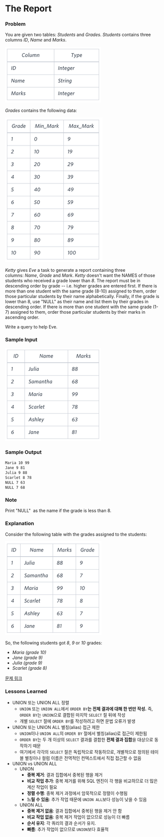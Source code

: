# The Report

### Problem

You are given two tables: *Students* and *Grades*. *Students* contains three columns *ID*, *Name* and *Marks*.

![image.png](image.png)

*Grades* contains the following data:

![image.png](image%201.png)

*Ketty* gives *Eve* a task to generate a report containing three columns: *Name*, *Grade* and *Mark*. *Ketty* doesn't want the NAMES of those students who received a grade lower than *8*. The report must be in descending order by grade -- i.e. higher grades are entered first. If there is more than one student with the same grade (8-10) assigned to them, order those particular students by their name alphabetically. Finally, if the grade is lower than 8, use "NULL" as their name and list them by their grades in descending order. If there is more than one student with the same grade (1-7) assigned to them, order those particular students by their marks in ascending order.

Write a query to help Eve.

### **Sample Input**

![image.png](image%202.png)

### **Sample Output**

```
Maria 10 99
Jane 9 81
Julia 9 88
Scarlet 8 78
NULL 7 63
NULL 7 68
```

### **Note**

Print "NULL"  as the name if the grade is less than 8.

### **Explanation**

Consider the following table with the grades assigned to the students:

![image.png](image%203.png)

So, the following students got *8*, *9* or *10* grades:

- *Maria (grade 10)*
- *Jane (grade 9)*
- *Julia (grade 9)*
- *Scarlet (grade 8)*

[문제 링크](https://www.hackerrank.com/challenges/the-report/problem?isFullScreen=true)

### Lessons Learned

- UNION 또는 UNION ALL 정렬
    - `UNION` 또는 `UNION ALL`에서 `ORDER BY`**는 전체 결과에 대해 한 번만 작성.** 즉, `ORDER BY`는 `UNION`으로 결합된 마지막 `SELECT` 절 뒤에 작성
    - 개별 `SELECT` 절에 `ORDER BY`를 작성하려고 하면 문법 오류가 발생
- UNION 또는 UNION ALL 별칭(alias) 접근 제한
    - `UNION`이나 `UNION ALL`의 `ORDER BY` 절에서 별칭(alias)로 접근이 제한됨
    - `ORDER BY`는 두 개 이상의 `SELECT` 결과를 결합한 **전체 결과 집합**을 대상으로 동작하기 때문
    - 여기에서 각각의 `SELECT` 절은 독립적으로 작동하므로, 개별적으로 정의된 테이블 별칭이나 컬럼 이름은 전역적인 컨텍스트에서 직접 접근할 수 없음
- UNION vs UNION ALL
    - UNION
        - **중복 제거**: 결과 집합에서 중복된 행을 제거
        - **비교 작업 추가**: 중복 제거를 위해 SQL 엔진이 각 행을 비교하므로 더 많은 계산 작업이 필요
        - **정렬 수행**: 중복 제거 과정에서 암묵적으로 정렬이 수행됨
        - **느릴 수 있음**: 추가 작업 때문에 `UNION ALL`보다 성능이 낮을 수 있음
    - UNION ALL
        - **중복 제거 없음**: 결과 집합에서 중복된 행을 제거 안 함
        - **비교 작업 없음**: 중복 제거 작업이 없으므로 성능이 더 빠름
        - **순서 유지**: 각 쿼리의 결과 순서가 유지.
        - **빠름**: 추가 작업이 없으므로 `UNION`보다 효율적